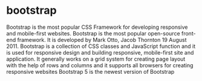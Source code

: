 # bootstrap
Bootstrap is the most popular CSS Framework for developing responsive and mobile-first websites.
Bootstrap is the most popular open-source front-end framework. It is developed by Mark Otto, Jacob Thornton 19 August 2011. Bootstrap is a collection of CSS classes and JavaScript function and it is used for responsive design and building responsive, mobile-first site and application. It generally works on a grid system for creating page layout with the help of rows and columns and it supports all browsers for creating responsive websites
Bootstrap 5 is the newest version of Bootstrap
